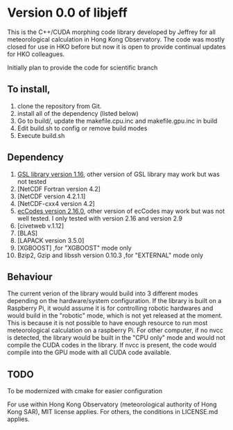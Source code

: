 # Version 0.0 of libjeff

This is the C++/CUDA morphing code library developed by Jeffrey for all meteorological calculation in Hong Kong Observatory. The code was mostly closed for use in HKO before but now it is open to provide continual updates for HKO colleagues.

Initially plan to provide the code for scientific branch

## To install,
1. clone the repository from Git.
2. install all of the dependency (listed below)
3. Go to build/, update the makefile.cpu.inc and makefile.gpu.inc in build
4. Edit build.sh to config or remove build modes
5. Execute build.sh

## Dependency
1. [GSL library version 1.16](https://www.gnu.org/software/gsl/), other version of GSL library may work but was not tested
2. [NetCDF Fortran version 4.2]
3. [NetCDF version 4.2.1.1]
4. [NetCDF-cxx4 version 4.2]
5. [ecCodes version 2.16.0](https://confluence.ecmwf.int/display/ECC), other version of ecCodes may work but was not well tested.  I only tested with version 2.16 and version 2.9
6. [civetweb v.1.12]
7. [BLAS]
8. [LAPACK version 3.5.0]
9. [XGBOOST] ,for "XGBOOST" mode only
10. Bzip2, Gzip and libssh version 0.10.3 ,for "EXTERNAL" mode only

## Behaviour
The current verion of the library would build into 3 different modes depending on the hardware/system configuration. If the library is built on a Raspberry Pi, it would assume it is for controlling robotic hardwares and would build in the "robotic" mode, which is not yet released at the moment.  This is because it is not possible to have enough resource to run most meteorological calculation on a raspberry Pi. For other computer, if no nvcc is detected, the library would be built in the "CPU only" mode and would not compile the CUDA codes in the library.  If nvcc is present, the code would compile into the GPU mode with all CUDA code available.


## TODO
To be modernized with cmake for easier configuration

For use within Hong Kong Observatory (meteorological authority of Hong Kong SAR), MIT license applies. For others, the conditions in LICENSE.md applies.

